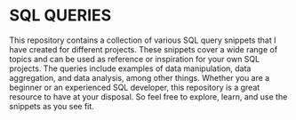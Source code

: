 # SQL QUERIES
This repository contains a collection of various SQL query snippets that I have created for different projects. 
These snippets cover a wide range of topics and can be used as reference or inspiration for your own SQL projects.
The queries include examples of data manipulation, data aggregation, and data analysis, among other things. Whether 
you are a beginner or an experienced SQL developer, this repository is a great resource to have at your disposal. So
feel free to explore, learn, and use the snippets as you see fit.
